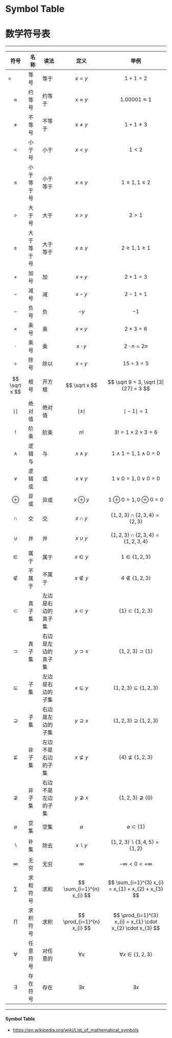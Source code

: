 # Symbol Table
# 数学符号表

--------

| 符号              | 名称       | 读法               | 定义                        | 举例                                                        |
| ----------------- | ---------- | ------------------ | --------------------------- | ----------------------------------------------------------- |
| =                 | 等号       | 等于               | $$ x = y $$                 | $$ 1+1 = 2 $$                                               |
| $$ \approx $$     | 约等号     | 约等于             | $$ x \approx y $$           | $$ 1.00001 \approx 1 $$                                     |
| $$ \ne $$         | 不等号     | 不等于             | $$ x \ne y $$               | $$ 1 + 1 \ne 3 $$                                           |
| $$ \lt $$         | 小于号     | 小于               | $$ x \lt y $$               | $$ 1 \lt 2 $$                                               |
| $$ \le $$         | 小于等于号 | 小于等于           | $$ x \le y $$               | $$ 1 \le 1, 1 \le 2 $$                                      |
| $$ \gt $$         | 大于号     | 大于               | $$ x \gt y $$               | $$ 2 \gt 1 $$                                               |
| $$ \ge $$         | 大于等于号 | 大于等于           | $$ x \ge y $$               | $$ 2 \ge 1, 1 \ge 1 $$                                      |
| $$ + $$           | 加号       | 加                 | $$ x + y $$                 | $$ 2 + 1 = 3 $$                                             |
| $$ - $$           | 减号       | 减                 | $$ x - y $$                 | $$ 2 - 1 = 1 $$                                             |
| $$ - $$           | 负号       | 负                 | $$ -y $$                    | $$ -1 $$                                                    |
| $$ \times $$      | 乘号       | 乘                 | $$ x \times y $$            | $$ 2 \times 3 = 6 $$                                        |
| $$ \cdot $$       | 乘号       | 乘                 | $$ x \cdot y $$             | $$ 2 \cdot n = 2n $$                                        |
| $$ \div $$        | 除号       | 除以               | $$ x \div y $$              | $$ 15 \div 3 = 5 $$                                         |
| $$ \sqrt x $$     | 根号       | 开方根             | $$ \sqrt x $$               | $$ \sqrt 9 = 3, \sqrt [3] {27} = 3 $$                       |
| $$ \mid \mid$$    | 绝对值     | 绝对值             | $$ \mid x \mid $$           | $$ \mid -1 \mid = 1 $$                                      |
| $$ ! $$           | 阶乘       | 阶乘               | $$ n! $$                    | $$ 3! = 1 \times 2 \times 3 = 6 $$                          |
| $$ \wedge $$      | 逻辑与     | 与                 | $$ x \wedge y $$            | $$ 1 \wedge 1 = 1, 1 \wedge 0 = 0 $$                        |
| $$ \vee $$        | 逻辑或     | 或                 | $$ x \vee y $$              | $$ 1 \vee 0 = 1, 0 \vee 0 = 0 $$                            |
| $$ \oplus $$      | 异或       | 异或               | $$ x \oplus y $$            | $$ 1 \oplus 0 = 1, 0 \oplus 0 = 0 $$                        |
| $$ \cap $$        | 交         | 交                 | $$ x \cap y $$              | $$ \{1, 2, 3\} \cap \{2, 3, 4\}  = \{2, 3\} $$              |
| $$ \cup $$        | 并         | 并                 | $$ x \cup y $$              | $$ \{1, 2, 3\} \cap \{2, 3, 4\}  = \{1, 2, 3, 4\} $$        |
| $$ \in $$         | 属于       | 属于               | $$ x \in y $$               | $$ 1 \in \{1, 2, 3\} $$                                     |
| $$ \notin $$      | 不属于     | 不属于             | $$ x \notin y $$            | $$ 4 \notin \{1, 2, 3\} $$                                  |
| $$ \subset $$     | 真子集     | 左边是右边的真子集 | $$ x \subset y $$           | $$ \{1\} \subset \{1, 2, 3\} $$                             |
| $$ \supset $$     | 真子集     | 右边是左边的真子集 | $$ y \supset x $$           | $$ \{1, 2, 3\} \supset \{1\} $$                             |
| $$ \subseteq $$   | 子集       | 左边是右边的子集   | $$ x \subseteq y $$         | $$ \{1, 2, 3\} \subseteq \{1, 2, 3\} $$                     |
| $$ \supseteq $$   | 子集       | 右边是左边的子集   | $$ y \supseteq x $$         | $$ \{1, 2, 3\} \supseteq \{1, 2, 3\} $$                     |
| $$ \nsubseteq $$  | 非子集     | 左边不是右边的子集 | $$ x \nsubseteq y $$        | $$ \{4\} \nsubseteq \{1, 2, 3\} $$                          |
| $$ \nsupseteq $$  | 非子集     | 右边不是左边的子集 | $$ y \nsupseteq x $$        | $$ \{1, 2, 3\} \nsupseteq \{0\} $$                          |
| $$ \varnothing $$ | 空集       | 空集               | $$ \varnothing $$           | $$ \varnothing \subset \{1\} $$                             |
| $$ \backslash $$  | 补集       | 除去               | $$ x \backslash y $$        | $$ \{1, 2, 3\} \backslash \{3, 4, 5\} = \{1, 2\} $$         |
| $$ \infty $$      | 无穷       | 无穷               | $$ \infty $$                | $$ -\infty \lt 0 \lt +\infty $$                             |
| $$ \sum $$        | 求和符号   | 求和               | $$ \sum_{i=1}^{n} x_{i} $$  | $$ \sum_{i=1}^{3} x_{i} = x_{1} + x_{2} + x_{3} $$          |
| $$ \prod $$       | 求积符号   | 求积               | $$ \prod_{i=1}^{n} x_{i} $$ | $$ \prod_{i=1}^{3} x_{i} = x_{1} \cdot x_{2} \cdot x_{3} $$ |
| $$ \forall $$     | 任意符号   | 对任意的           | $$ \forall x $$             | $$ \forall x \in \{1, 2, 3\} $$                             |
| $$ \exists $$     | 存在符号   | 存在               | $$ \exists x $$             | $$ \exists x $$                                             |

--------

#### Symbol Table

* https://en.wikipedia.org/wiki/List_of_mathematical_symbols
